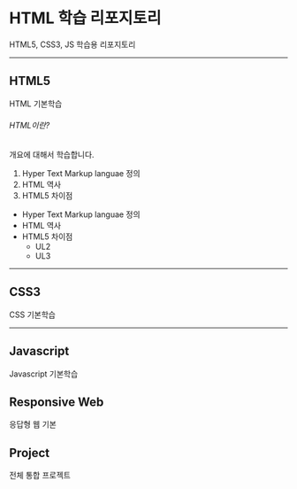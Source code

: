 # HTML 학습 리포지토리
HTML5, CSS3, JS 학습용 리포지토리

--------------------------------


## HTML5
HTML 기본학습

###### HTML이란?
개요에 대해서 학습합니다.
1. Hyper Text Markup languae 정의
2. HTML 역사
3. HTML5 차이점

- Hyper Text Markup languae 정의
- HTML 역사
- HTML5 차이점
   + UL2
   + UL3
---------------------------------

## CSS3
CSS 기본학습

----------------------------------

## Javascript
Javascript 기본학습

## Responsive Web
응답형 웹 기본 

## Project
전체 통합 프로젝트
